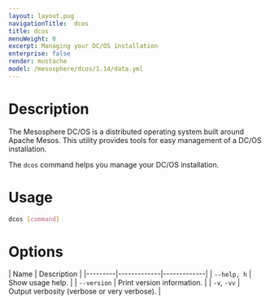 ```yaml
---
layout: layout.pug
navigationTitle:  dcos
title: dcos
menuWeight: 0
excerpt: Managing your DC/OS installation
enterprise: false
render: mustache
model: /mesosphere/dcos/1.14/data.yml
---
```


# Description

The Mesosphere DC/OS is a distributed operating system built around Apache Mesos. This utility provides tools for easy management of a DC/OS installation. 

The `dcos` command helps you manage your DC/OS installation.

# Usage

``` bash
dcos [command]
```

# Options

| Name | Description |
|---------|-------------|-------------|
| `--help, h`   | Show usage help.  |
| `--version` | Print version information. |
| `-v`, `-vv`  | Output verbosity (verbose or very verbose). |

